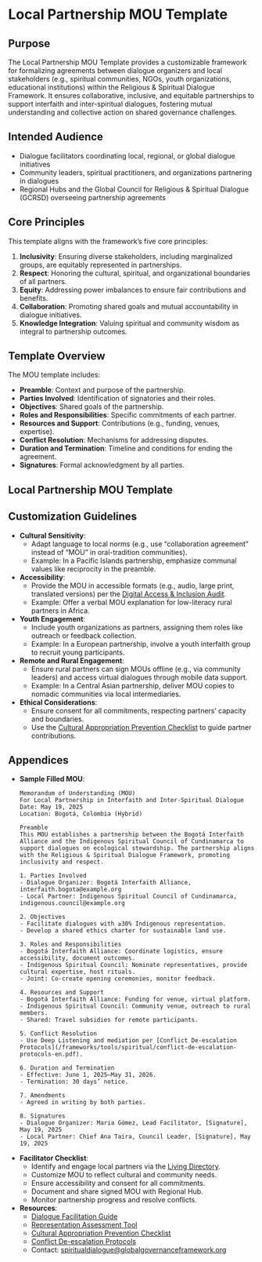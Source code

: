 # Local Partnership MOU Template

## Purpose
The Local Partnership MOU Template provides a customizable framework for formalizing agreements between dialogue organizers and local stakeholders (e.g., spiritual communities, NGOs, youth organizations, educational institutions) within the Religious & Spiritual Dialogue Framework. It ensures collaborative, inclusive, and equitable partnerships to support interfaith and inter-spiritual dialogues, fostering mutual understanding and collective action on shared governance challenges.

## Intended Audience
- Dialogue facilitators coordinating local, regional, or global dialogue initiatives
- Community leaders, spiritual practitioners, and organizations partnering in dialogues
- Regional Hubs and the Global Council for Religious & Spiritual Dialogue (GCRSD) overseeing partnership agreements

## Core Principles
This template aligns with the framework’s five core principles:
1. **Inclusivity**: Ensuring diverse stakeholders, including marginalized groups, are equitably represented in partnerships.
2. **Respect**: Honoring the cultural, spiritual, and organizational boundaries of all partners.
3. **Equity**: Addressing power imbalances to ensure fair contributions and benefits.
4. **Collaboration**: Promoting shared goals and mutual accountability in dialogue initiatives.
5. **Knowledge Integration**: Valuing spiritual and community wisdom as integral to partnership outcomes.

## Template Overview
The MOU template includes:
- **Preamble**: Context and purpose of the partnership.
- **Parties Involved**: Identification of signatories and their roles.
- **Objectives**: Shared goals of the partnership.
- **Roles and Responsibilities**: Specific commitments of each partner.
- **Resources and Support**: Contributions (e.g., funding, venues, expertise).
- **Conflict Resolution**: Mechanisms for addressing disputes.
- **Duration and Termination**: Timeline and conditions for ending the agreement.
- **Signatures**: Formal acknowledgment by all parties.

## Local Partnership MOU Template

## Customization Guidelines
- **Cultural Sensitivity**:
  - Adapt language to local norms (e.g., use “collaboration agreement” instead of “MOU” in oral-tradition communities).
  - Example: In a Pacific Islands partnership, emphasize communal values like reciprocity in the preamble.
- **Accessibility**:
  - Provide the MOU in accessible formats (e.g., audio, large print, translated versions) per the [Digital Access & Inclusion Audit](/frameworks/tools/spiritual/digital-access-inclusion-audit-en.pdf).
  - Example: Offer a verbal MOU explanation for low-literacy rural partners in Africa.
- **Youth Engagement**:
  - Include youth organizations as partners, assigning them roles like outreach or feedback collection.
  - Example: In a European partnership, involve a youth interfaith group to recruit young participants.
- **Remote and Rural Engagement**:
  - Ensure rural partners can sign MOUs offline (e.g., via community leaders) and access virtual dialogues through mobile data support.
  - Example: In a Central Asian partnership, deliver MOU copies to nomadic communities via local intermediaries.
- **Ethical Considerations**:
  - Ensure consent for all commitments, respecting partners’ capacity and boundaries.
  - Use the [Cultural Appropriation Prevention Checklist](/frameworks/tools/spiritual/cultural-appropriation-prevention-en.pdf) to guide partner contributions.

## Appendices
- **Sample Filled MOU**:
  ```
  Memorandum of Understanding (MOU)  
  For Local Partnership in Interfaith and Inter-Spiritual Dialogue  
  Date: May 19, 2025  
  Location: Bogotá, Colombia (Hybrid)

  Preamble  
  This MOU establishes a partnership between the Bogotá Interfaith Alliance and the Indigenous Spiritual Council of Cundinamarca to support dialogues on ecological stewardship. The partnership aligns with the Religious & Spiritual Dialogue Framework, promoting inclusivity and respect.

  1. Parties Involved  
  - Dialogue Organizer: Bogotá Interfaith Alliance, interfaith.bogota@example.org  
  - Local Partner: Indigenous Spiritual Council of Cundinamarca, indigenous.council@example.org  

  2. Objectives  
  - Facilitate dialogues with ≥30% Indigenous representation.  
  - Develop a shared ethics charter for sustainable land use.  

  3. Roles and Responsibilities  
  - Bogotá Interfaith Alliance: Coordinate logistics, ensure accessibility, document outcomes.  
  - Indigenous Spiritual Council: Nominate representatives, provide cultural expertise, host rituals.  
  - Joint: Co-create opening ceremonies, monitor feedback.  

  4. Resources and Support  
  - Bogotá Interfaith Alliance: Funding for venue, virtual platform.  
  - Indigenous Spiritual Council: Community venue, outreach to rural members.  
  - Shared: Travel subsidies for remote participants.  

  5. Conflict Resolution  
  - Use Deep Listening and mediation per [Conflict De-escalation Protocols](/frameworks/tools/spiritual/conflict-de-escalation-protocols-en.pdf).  

  6. Duration and Termination  
  - Effective: June 1, 2025–May 31, 2026.  
  - Termination: 30 days’ notice.  

  7. Amendments  
  - Agreed in writing by both parties.  

  8. Signatures  
  - Dialogue Organizer: Maria Gómez, Lead Facilitator, [Signature], May 19, 2025  
  - Local Partner: Chief Ana Taira, Council Leader, [Signature], May 19, 2025  
  ```
- **Facilitator Checklist**:
  - Identify and engage local partners via the [Living Directory](/frameworks/docs/implementation/spiritual#appendix-f).
  - Customize MOU to reflect cultural and community needs.
  - Ensure accessibility and consent for all commitments.
  - Document and share signed MOU with Regional Hub.
  - Monitor partnership progress and resolve conflicts.
- **Resources**:
  - [Dialogue Facilitation Guide](/frameworks/tools/spiritual/dialogue-facilitation-guide-en.pdf)
  - [Representation Assessment Tool](/frameworks/tools/spiritual/representation-assessment-tool-en.pdf)
  - [Cultural Appropriation Prevention Checklist](/frameworks/tools/spiritual/cultural-appropriation-prevention-en.pdf)
  - [Conflict De-escalation Protocols](/frameworks/tools/spiritual/conflict-de-escalation-protocols-en.pdf)
  - Contact: spiritualdialogue@globalgovernanceframework.org